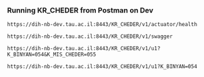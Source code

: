 ### Running KR_CHEDER from Postman on Dev
 
    https://dih-nb-dev.tau.ac.il:8443/KR_CHEDER/v1/actuator/health

    https://dih-nb-dev.tau.ac.il:8443/KR_CHEDER/v1/swagger
    
    https://dih-nb-dev.tau.ac.il:8443/KR_CHEDER/v1/u1?K_BINYAN=054&K_MIS_CHEDER=055
    
    https://dih-nb-dev.tau.ac.il:8443/KR_CHEDER/v1/u1?K_BINYAN=054